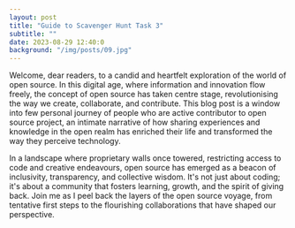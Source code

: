 ```yaml
---
layout: post
title: "Guide to Scavenger Hunt Task 3"
subtitle: ""
date: 2023-08-29 12:40:0
background: "/img/posts/09.jpg"
---
```


Welcome, dear readers, to a candid and heartfelt exploration of the world of open source. In this digital age, where information and innovation flow freely, the concept of open source has taken centre stage, revolutionising the way we create, collaborate, and contribute. This blog post is a window into few personal journey of people who are active contributor to open source project, an intimate narrative of how sharing experiences and knowledge in the open realm has enriched their life and transformed the way they perceive technology.

In a landscape where proprietary walls once towered, restricting access to code and creative endeavours, open source has emerged as a beacon of inclusivity, transparency, and collective wisdom. It's not just about coding; it's about a community that fosters learning, growth, and the spirit of giving back. Join me as I peel back the layers of the open source voyage, from tentative first steps to the flourishing collaborations that have shaped our perspective.

